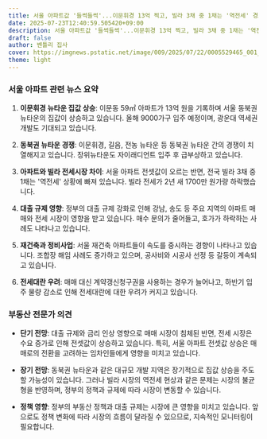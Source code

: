 ```yaml
---
title: 서울 아파트값 '들썩들썩'...이문휘경 13억 찍고, 빌라 3채 중 1채는 '역전세' 경고!
date: 2025-07-23T12:40:59.505420+09:00
description: 서울 아파트값 '들썩들썩'...이문휘경 13억 찍고, 빌라 3채 중 1채는 '역전세' 경고!
draft: false
author: 벤틀리 집사
cover: https://imgnews.pstatic.net/image/009/2025/07/22/0005529465_001_20250722194012311.jpg
theme: light
---
```


### 서울 아파트 관련 뉴스 요약

1. **이문휘경 뉴타운 집값 상승**: 이문동 59㎡ 아파트가 13억 원을 기록하며 서울 동북권 뉴타운의 집값이 상승하고 있습니다. 올해 9000가구 입주 예정이며, 광운대 역세권 개발도 기대되고 있습니다.

2. **동북권 뉴타운 경쟁**: 이문휘경, 길음, 전농 뉴타운 등 동북권 뉴타운 간의 경쟁이 치열해지고 있습니다. 장위뉴타운도 자이래디언트 입주 후 급부상하고 있습니다.

3. **아파트와 빌라 전세시장 차이**: 서울 아파트 전셋값이 오르는 반면, 전국 빌라 3채 중 1채는 '역전세' 상황에 빠져 있습니다. 빌라 전세가 2년 새 1700만 원가량 하락했습니다.

4. **대출 규제 영향**: 정부의 대출 규제 강화로 인해 강남, 송도 등 주요 지역의 아파트 매매와 전세 시장이 영향을 받고 있습니다. 매수 문의가 줄어들고, 호가가 하락하는 사례도 나타나고 있습니다.

5. **재건축과 정비사업**: 서울 재건축 아파트들이 속도를 중시하는 경향이 나타나고 있습니다. 조합장 해임 사례도 증가하고 있으며, 공사비와 시공사 선정 등 갈등이 계속되고 있습니다.

6. **전세대란 우려**: 매매 대신 계약갱신청구권을 사용하는 경우가 늘어나고, 하반기 입주 물량 감소로 인해 전세대란에 대한 우려가 커지고 있습니다.

### 부동산 전문가 의견

- **단기 전망**: 대출 규제와 금리 인상 영향으로 매매 시장이 침체된 반면, 전세 시장은 수요 증가로 인해 전셋값이 상승하고 있습니다. 특히, 서울 아파트 전셋값 상승은 매매로의 전환을 고려하는 임차인들에게 영향을 미치고 있습니다.

- **장기 전망**: 동북권 뉴타운과 같은 대규모 개발 지역은 장기적으로 집값 상승을 주도할 가능성이 있습니다. 그러나 빌라 시장의 역전세 현상과 같은 문제는 시장의 불균형을 반영하며, 정부의 정책과 규제에 따라 시장이 변동할 수 있습니다.

- **정책 영향**: 정부의 부동산 정책과 대출 규제는 시장에 큰 영향을 미치고 있습니다. 앞으로도 정책 변화에 따라 시장의 흐름이 달라질 수 있으므로, 지속적인 모니터링이 필요합니다.